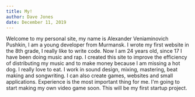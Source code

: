 ```yaml
---
title: My!
author: Dave Jones
date: December 11, 2019
---
```


Welcome to my personal site, my name is Alexander Veniaminovich Pushkin, I am a young developer from Murmansk. I wrote my first website in the 8th grade, I really like to write code. Now I am 24 years old, since 17 I have been doing music and rap. I created this site to improve the efficiency of distributing my music and to make money because I am missing a hot dog. I really love to eat. I work in sound design, mixing, mastering, beat making and songwriting. I can also create games, websites and small applications. Experience is the most important thing for me. I'm going to start making my own video game soon. This will be my first startup project.